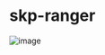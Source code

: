 # skp-ranger
![image](https://github.com/user-attachments/assets/9eb9026b-3e49-4079-9bff-8935374b1365)
